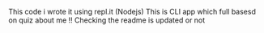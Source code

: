 This code i wrote it using repl.it (Nodejs)
This is CLI app which full basesd on quiz about me !!
Checking the readme is updated or not
